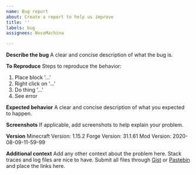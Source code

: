 ```yaml
---
name: Bug report
about: Create a report to help us improve
title: ''
labels: bug
assignees: NovaMachina

---
```


**Describe the bug**
A clear and concise description of what the bug is.

**To Reproduce**
Steps to reproduce the behavior:
1. Place block '...'
2. Right click on '...'
3. Do thing '...'
4. See error

**Expected behavior**
A clear and concise description of what you expected to happen.

**Screenshots**
If applicable, add screenshots to help explain your problem.

**Version**
Minecraft Version: 1.15.2
Forge Version: 31.1.61
Mod Version: 2020-08-09-11-59-99

**Additional context**
Add any other context about the problem here.
Stack traces and log files are nice to have. Submit all files through [Gist](https://gist.github.com/) or [Pastebin](https://pastebin.com/) and place the links here.
